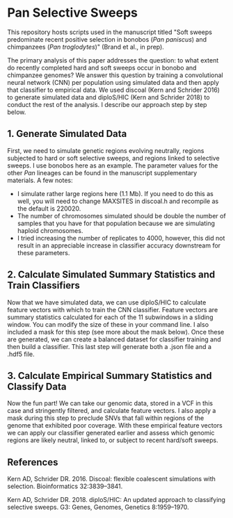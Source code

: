 # Pan Selective Sweeps
This repository hosts scripts used in the manuscript titled "Soft sweeps predominate recent positive selection in bonobos (<i>Pan paniscus</i>) and chimpanzees (<i>Pan troglodytes</i>)" (Brand et al., in prep). 

The primary analysis of this paper addresses the question: to what extent do recently completed hard and soft sweeps occur in bonobo and chimpanzee genomes? We answer this question by training a convolutional neural network (CNN) per population using simulated data and then apply that classifier to empirical data. We used discoal (Kern and Schrider 2016) to generate simulated data and diploS/HIC (Kern and Schrider 2018) to conduct the rest of the analysis. I describe our approach step by step below. 


<b>1. Generate Simulated Data</b>
-
First, we need to simulate genetic regions evolving neutrally, regions subjected to hard or soft selective sweeps, and regions linked to selective sweeps. I use bonobos here as an example. The parameter values for the other <i>Pan</i> lineages can be found in the manuscript supplementary materials. A few notes:

- I simulate rather large regions here (1.1 Mb). If you need to do this as well, you will need to change MAXSITES in discoal.h and recompile as the default is 220020.
- The number of chromosomes simulated should be double the number of samples that you have for that population because we are simulating haploid chromosomes.
- I tried increasing the number of replicates to 4000, however, this did not result in an appreciable increase in classifier accuracy downstream for these parameters.


<b>2. Calculate Simulated Summary Statistics and Train Classifiers</b>
-
Now that we have simulated data, we can use diploS/HIC to calculate feature vectors with which to train the CNN classifier. Feature vectors are summary statistics calculated for each of the 11 subwindows in a sliding window. You can modify the size of these in your command line. I also included a mask for this step (see more about the mask below). Once these are generated, we can create a balanced dataset for classifier training and then build a classifier. This last step will generate both a .json file and a .hdf5 file.


<b>3. Calculate Empirical Summary Statistics and Classify Data</b>
-
Now the fun part! We can take our genomic data, stored in a VCF in this case and stringently filtered, and calculate feature vectors. I also apply a mask during this step to preclude SNVs that fall within regions of the genome that exhibited poor coverage. With these empirical feature vectors we can apply our classifier generated earlier and assess which genomic regions are likely neutral, linked to, or subject to recent hard/soft sweeps.


<b>References</b>
-
Kern AD, Schrider DR. 2016. Discoal: flexible coalescent simulations with selection. Bioinformatics 32:3839–3841.

Kern AD, Schrider DR. 2018. diploS/HIC: An updated approach to classifying selective sweeps. G3: Genes, Genomes, Genetics 8:1959–1970.
